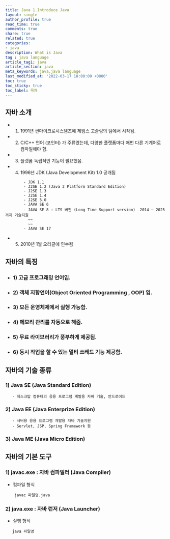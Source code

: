 ```yaml
---
title: Java 1.Introduce Java
layout: single
author_profile: true
read_time: true
comments: true
share: true
related: true
categories:
- java
description: What is Java
tag : java language
article_tag1: java
article_section: java
meta_keywords: java,java language
last_modified_at: '2022-03-17 18:00:00 +0800'
toc: true
toc_sticky: true
toc_label: 목차
---
```


## 자바 소개
* 1) 1991년 썬마이크로시스템즈에 제임스 고슬링의 팀에서 시작됨.
* 2) C/C++ 언어 (포인터) 가 주류였는데, 다양한 플랫폼마다 매번 다른 기계어로 컴파일해야 함. 
* 3) 플랫폼 독립적인 기능이 필요했음.
* 4) 1996년 JDK (Java Development Kit) 1.0 공개됨

```
        - JDK 1.1 
        - J2SE 1.2 (Java 2 Platform Standard Edition)
        - J2SE 1.3
        - J2SE 1.4
        - J2SE 5.0
        - JAVA SE 6
        - JAVA SE 8 : LTS 버전 (Long Time Support version)  2014 ~ 2025 까지 기술지원
          ~~
          ~~
        - JAVA SE 17
```

* 5) 2010년 1월 오라클에 인수됨

## 자바의 특징

* ### 1) 고급 프로그래밍 언어임.
* ### 2) 객체 지향언어(Object Oriented Programming , OOP) 임.
* ### 3) 모든 운영체제에서 실행 가능함.
* ### 4) 메모리 관리를 자동으로 해줌.
* ### 5) 무료 라이브러리가 풍부하게 제공됨.
* ###  6) 동시 작업을 할 수 있는 멀티 쓰레드 기능 제공함.

## 자바의 기술 종류
### 1) Java SE (Java Standard Edition)

```
   - 데스크탑 컴퓨터의 응용 프로그램 계발용 자바 기술, 안드로이드
```
### 2) Java EE (Java Enterprize Edition)

```
   - 서버용 응용 프로그램 개발용 자바 기술지원
   - Servlet, JSP, Spring Framework 등
```

### 3) Java ME (Java Micro Edition)

## 자바의 기본 도구

### 1) javac.exe : 자바 컴파일러 (Java Compiler)
* 컴파일 형식

```
    javac 파일명.java
```

### 2) java.exe : 자바 런저 (Java Launcher)
* 실행 형식

```
   java 파일명
```
            